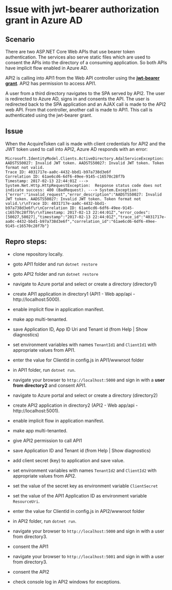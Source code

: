 # Issue with jwt-bearer authorization grant in Azure AD

## Scenario
There are two ASP.NET Core Web APIs that use bearer token authentication.
The services also serve static files which are used to consent the APIs into the directory of a consuming application. 
So both APIs have implicit flow enabled in Azure AD.

API2 is calling into API1 from the Web API controller using the [**jwt-bearer grant**](https://tools.ietf.org/html/rfc7523#section-2.1 "Using JWTs as Authorization Grants"). 
API2 has permission to access API1.

A user from a third directory navigates to the SPA served by API2. The user is redirected to Azure AD, signs in 
and consents the API. The user is redirected back to the SPA application and 
an AJAX call is made to the API2 web API. From that controller, another call is 
made to API1. This call is authenticated using the jwt-bearer grant.

## Issue
When the AcquireToken call is made with client credentials for API2 and the JWT token used to call into API2, Azure AD responds with an error:

    Microsoft.IdentityModel.Clients.ActiveDirectory.AdalServiceException: 
    AADSTS50027: Invalid JWT token. AADSTS50027: Invalid JWT token. Token format not valid.
    Trace ID: 4031717e-aa0c-4432-bbd1-b97a738d3e6f
    Correlation ID: 61ae6cd6-6df6-49ee-9145-c16570c28f7b
    Timestamp: 2017-02-13 22:44:01Z ---> System.Net.Http.HttpRequestException:  Response status code does not indicate success: 400 (BadRequest). ---> System.Exception: {"error":"invalid_request","error_description":"AADSTS50027: Invalid JWT token. AADSTS50027: Invalid JWT token. Token format not valid.\r\nTrace ID: 4031717e-aa0c-4432-bbd1-b97a738d3e6f\r\nCorrelation ID: 61ae6cd6-6df6-49ee-9145-c16570c28f7b\r\nTimestamp: 2017-02-13 22:44:01Z","error_codes":[50027,50027],"timestamp":"2017-02-13 22:44:01Z","trace_id":"4031717e-aa0c-4432-bbd1-b97a738d3e6f","correlation_id":"61ae6cd6-6df6-49ee-9145-c16570c28f7b"} 

## Repro steps:
- clone repository locally.
- goto API1 folder and run `dotnet restore`
- goto API2 folder and run `dotnet restore` 


- navigate to Azure portal and select or create a directory (directory1)
- create API1 application in directory1 (API1 - Web app/api - http://localhost:5000).
- enable implicit flow in application manifest.
- make app multi-tenanted.
- save Application ID, App ID Uri and Tenant id (from Help | Show diagnostics)
- set environment variables with names `TenantId1` and `ClientId1` with appropriate values from API1.
- enter the value for ClientId in config.js in API1/wwwroot folder
- in API1 folder, run `dotnet run`.
- navigate your browser to `http://localhost:5000` and sign in with a **user from directory2** and consent API1.


- navigate to Azure portal and select or create a directory (directory2)
- create API2 application in directory2 (API2 - Web app/api - http://localhost:5001).
- enable implicit flow in application manifest.
- make app multi-tenanted.
- give API2 permission to call API1
- save Application ID and Tenant id (from Help | Show diagnostics)
- add client secret (key) to application and save value.
- set environment variables with names `TenantId2` and `ClientId2` with appropriate values from API2.
- set the value of the secret key as environment variable `ClientSecret`
- set the value of the API1 Application ID as environment variable `ResourceUri`.
- enter the value for ClientId in config.js in API2/wwwroot folder
- in API2 folder, run `dotnet run`.


- navigate your browser to `http://localhost:5000` and sign in with a user from directory3.
- consent the API1
- navigate your browser to `http://localhost:5001` and sign in with a user from directory3.
- consent the API2
- check console log in API2 windows for exceptions.